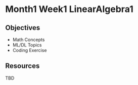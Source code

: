 # Month1 Week1 LinearAlgebra1

## Objectives
- Math Concepts
- ML/DL Topics
- Coding Exercise

## Resources
TBD
